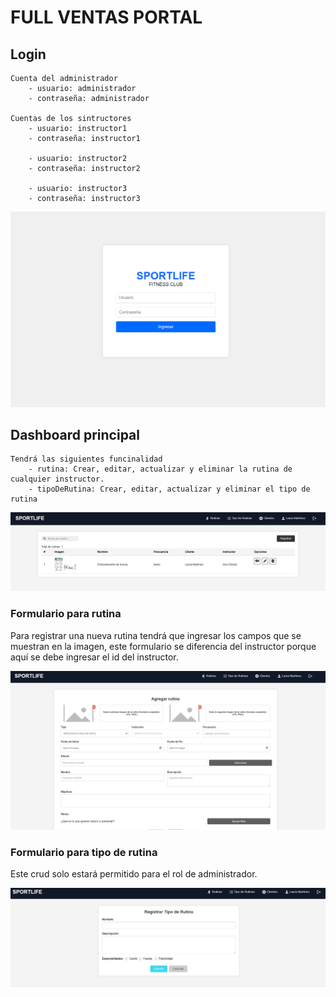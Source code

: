 # FULL VENTAS PORTAL

## Login

    Cuenta del administrador 
        - usuario: administrador
        - contraseña: administrador

    Cuentas de los sintructores
        - usuario: instructor1
        - contraseña: instructor1

        - usuario: instructor2
        - contraseña: instructor2

        - usuario: instructor3
        - contraseña: instructor3

![Login](imagenes/login.png)


## Dashboard principal

    Tendrá las siguientes funcinalidad 
        - rutina: Crear, editar, actualizar y eliminar la rutina de cualquier instructor.
        - tipoDeRutina: Crear, editar, actualizar y eliminar el tipo de rutina

![Dashboard administrador](imagenes/administrador/dashaboard_administrador.png)

### Formulario para rutina
Para registrar una nueva rutina tendrá que ingresar los campos que se muestran en la imagen, este formulario se diferencia del instructor porque aquí se debe ingresar el id del instructor.

![Formulario rutina instructor](imagenes/administrador/formulario_rutina_administrador.png)

### Formulario para tipo de rutina
Este crud solo estará permitido para el rol de administrador.

![Formulario rutina instructor](imagenes/administrador/formulario_tipo_de_rutina_administrador.png)
